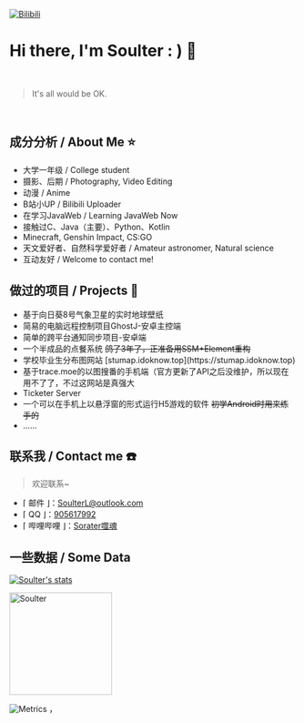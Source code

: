 [![Bilibili](https://img.shields.io/badge/dynamic/json?label=bilibili&query=%24.data.follower&url=https%3A%2F%2Fapi.bilibili.com%2Fx%2Frelation%2Fstat%3Fvmid%3D29867566%26jsonp%3Djsonp)](https://space.bilibili.com/29867566)

# Hi there, I'm Soulter : ) 👋

<br/>

> It's all would be OK.

<br/>

## 成分分析 / About Me ⭐

<ul>
<li>大学一年级 / College student 
<li>摄影、后期 / Photography, Video Editing
<li>动漫 / Anime
<li>B站小UP / Bilibili Uploader
<li>在学习JavaWeb / Learning JavaWeb Now
<li>接触过C、Java（主要）、Python、Kotlin
<li>Minecraft, Genshin Impact, CS:GO
<li>天文爱好者、自然科学爱好者 / Amateur astronomer, Natural science
<li>互动友好 / Welcome to contact me!
</ul>

<!-- Made the acquaintance of [Rockchin](https://github.com/RockchinQ) in Junior 3, and starting the road of further programming learning. -->

## 做过的项目 / Projects 📰
<ul>
<li> 基于向日葵8号气象卫星的实时地球壁纸
<li> 简易的电脑远程控制项目GhostJ-安卓主控端
<li> 简单的跨平台通知同步项目-安卓端
<li> 一个半成品的点餐系统 <s>鸽了3年了，正准备用SSM+Element重构</s> 
<li> 学校毕业生分布图网站 [stumap.idoknow.top](https://stumap.idoknow.top)
<li> 基于trace.moe的以图搜番的手机端（官方更新了API之后没维护，所以现在用不了了，不过这网站是真强大
<li> Ticketer Server
<li> 一个可以在手机上以悬浮窗的形式运行H5游戏的软件 <s>初学Android时用来练手的</s>
<li> ......
</ul>



## 联系我 / Contact me ☎️

>  欢迎联系~

-  ⌈ 邮件 ⌋：[SoulterL@outlook.com](SoulterL@outlook.com)
-  ⌈ QQ ⌋：[905617992](https://qm.qq.com/cgi-bin/qm/qr?k=ZO0dHlDXgp2jBztY9xsdkUoZtQ8YcNw8&noverify=0)
-  ⌈ 哔哩哔哩 ⌋：[Sorater噬魂](https://space.bilibili.com/29867566)

## 一些数据 / Some Data 

[![Soulter's stats](https://github-readme-stats.vercel.app/api?username=Soulter&title_color=fa4694&count_private=true&theme=jolly)](https://github.com/anuraghazra/github-readme-stats)
 
<img height="180em" src="https://github-readme-stats.vercel.app/api/top-langs?username=Soulter&show_icons=true&locale=en&layout=compact&hide_border=true&theme=radical" alt="Soulter" align = "center"/></p>

<!-- ![Metrics](https://metrics.lecoq.io/Soulter?template=classic&isocalendar=1&isocalendar.duration=full-year) -->



![Metrics](https://metrics.lecoq.io/Soulter?template=classic&isocalendar=1&isocalendar.duration=full-year)
，
